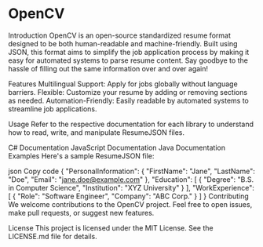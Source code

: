 # OpenCV
Introduction
OpenCV is an open-source standardized resume format designed to be both human-readable and machine-friendly. Built using JSON, this format aims to simplify the job application process by making it easy for automated systems to parse resume content. Say goodbye to the hassle of filling out the same information over and over again!

Features
Multilingual Support: Apply for jobs globally without language barriers.
Flexible: Customize your resume by adding or removing sections as needed.
Automation-Friendly: Easily readable by automated systems to streamline job applications.

Usage
Refer to the respective documentation for each library to understand how to read, write, and manipulate ResumeJSON files.

C# Documentation
JavaScript Documentation
Java Documentation
Examples
Here's a sample ResumeJSON file:

json
Copy code
{
  "PersonalInformation": {
    "FirstName": "Jane",
    "LastName": "Doe",
    "Email": "jane.doe@example.com"
  },
  "Education": [
    {
      "Degree": "B.S. in Computer Science",
      "Institution": "XYZ University"
    }
  ],
  "WorkExperience": [
    {
      "Role": "Software Engineer",
      "Company": "ABC Corp."
    }
  ]
}
Contributing
We welcome contributions to the OpenCV project. Feel free to open issues, make pull requests, or suggest new features.

License
This project is licensed under the MIT License. See the LICENSE.md file for details.
